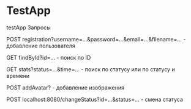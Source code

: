 # TestApp
testApp
Запросы

POST registration?username=...&password=...&email=...&filename=... - добавление пользователя

GET findById?id=... - поиск по ID

GET stats?status=...&time=... - поиск по статусу или по статусу и времени

POST addAvatar? - добавление изображения

POST localhost:8080/changeStatus?id=...&status=... - смена статуса
